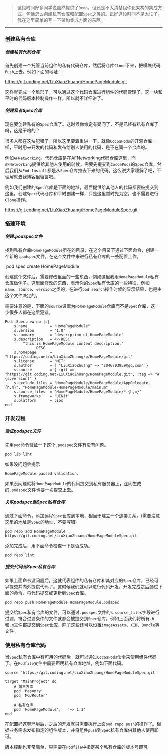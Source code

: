 > 这段时间好多同学说虽然提供了`Demo`，但还是不太清楚组件化架构的集成方式，包括怎么创建私有仓库和配置`Spec`之类的。正好这段时间不是太忙了，我在这里简单的写一下架构集成方面的东西。

***

### 创建私有仓库

##### 创建私有代码仓库

首先创建一个托管当前组件的私有代码仓库，然后将仓库`Clone`下来，把模块代码`Push`上去。例如下面的地址：

https://git.coding.net/LiuXiaoZhuang/HomePageModule.git

这样就完成一个雏形了，可以通过这个代码仓库进行组件的代码管理了，这一块和平时的代码版本控制操作一样，所以就不详细讲了。

##### 创建私有Spec仓库

现在要创建私有的`Spec`仓库了。这时候你肯定有疑问了，不是已经有私有仓库了吗，这是干啥的？

很多人都在这块犯错了，所以这里要着重讲一下。就像`CocoaPods`的开源仓库一样，平时用来开发的代码和发布给别人使用的代码，是不在同一个仓库的。

例如`AFNetworking`，代码仓库是在[AFNetworking代码仓库](https://github.com/AFNetworking/AFNetworking.git)这里，而`AFNetworking`提供给其他人使用的时候，需要先提交到`CocoaPods`的`Spec`仓库，然后我们从`Pod Install`都是从`Spec`仓库拉去下来的代码。这么说大家理解了吧，不理解就去我博客里留言吧。

例如我们创建的`Spec`仓库是下面的地址，最后提供给其他人的代码都要被提交到这里。创建`Spec`代码仓库和平时创建一样，只是这里暂时先为空，也不需要进行`Clone`操作。

https://git.coding.net/LiuXiaoZhuang/HomePageModuleSpec.git

### 搭建环境

##### 创建.podspec文件

找到私有仓库`HomePageModule`所在的目录，在这个目录下通过下面命令，创建一个新的`.podspec`文件，在这个文件中来进行私有仓库的一些配置工作。

​	pod spec create HomePageModule

创建这个文件后，需要修改里面的一些东西，例如这里我用`HomePageModule`私有仓库做例子。这里面修改的东西，表示你的`Spec`私有仓库的一些特征，例如`name`、`source`、`version`之类的，在进行`pod search`操作时候的显示结果，也是由这个文件决定的。

需要注意的是，下面的`source`设置为`HomePageModule`仓库而不是`Spec`仓库，这一步很多人都在这里犯错。

	Pod::Spec.new do |s|
		s.name          = "HomePageModule"
		s.version       = "1.0"
		s.summary       = "description of HomePageModule"
		s.description   = <<-DESC
			"this is HomePageModule content description."
	              DESC
		s.homepage      = "https://coding.net/u/LiuXiaoZhuang/p/HomePageModule/git"
		s.license       = "MIT"
		s.author        = { "LiuXiaoZhuang" => "2046703959@qq.com" }
		s.source        = { :git => "https://git.coding.net/LiuXiaoZhuang/HomePageModule.git", :tag => "#{s.version}" }
		s.exclude_files = "HomePageModule/HomePageModule/AppDelegate.{h,m}", "HomePageModule/HomePageModule/main.m"
		s.source_files  = "HomePageModule/HomePageModule/*.{h,m}"
		s.frameworks    = 'UIKit'
		s.platform      = :ios
	end

### 开发过程

##### 验证podspec文件

先用`pod`命令验证一下这个`.podspec`文件有没有问题。

```
pod lib lint
```

如果没问题会提示

```
HomePageModule passed validation.
```

如果没问题就将`HomePageModule`的代码提交到私有服务器上，连同生成的`.podspec`文件也要一块提交上去。

##### 关联podspec到Spec私有仓库

通过下面命令，添加远程`Spec`仓库到本地，相当于建立一个连接关系。(需要注意这里的地址是`Spec`的地址，不要写错)

```
pod repo add HomePageModule https://git.coding.net/LiuXiaoZhuang/HomePageModuleSpec.git
```

添加完成后，用下面命令检查一下是否成功。

```
pod repo lint
```

##### 提交代码到Spec私有仓库

如果上面命令没问题后，这就代表组件的私有仓库和其对应的`Spec`仓库，已经可以提交并向外提供代码了。这时候我们就可以进行代码开发，开发完成之后通过下面的命令，将代码提交或更新到`Spec`仓库。

```
pod repo push HomePageModule HomePageModule.podspec
```

提交给`Spec`私有仓库的文件，可以通过`.podspec`文件的`s.source_files`字段进行过滤，符合过滤条件的文件就都会被提交到`Spec`仓库。例如上面我们将所有`.h`和`.m`文件都提交到`Spec`仓库，除了这些还可以设置`imageAssets`、`XIB`、`Bundle`等文件。

### 使用私有仓库代码

当`Spec`私有仓库中有可用的代码后，就可以通过`CocoaPods`命令来使用组件代码了。在`Podfile`文件中需要声明私有仓库地址，例如下面代码。

	source 'https://git.coding.net/LiuXiaoZhuang/HomePageModuleSpec.git'
	
	target 'MainProject' do
	    # 第三方库
	    pod 'Masonry'
	    pod 'MGJRouter'
	
	    # 私有仓库
	    pod 'HomePageModule',   '~> 1.1'
	end
在配置好这套环境后，之后的开发就只需要执行上面`pod repo push`的操作了。根据业务需求发布指定的组件版本，并将组件`push`到`Spec`私有仓库供其他人使用即可。

版本控制也非常简单，只需要在`Podfile`中指定某个私有仓库的版本号即可。









